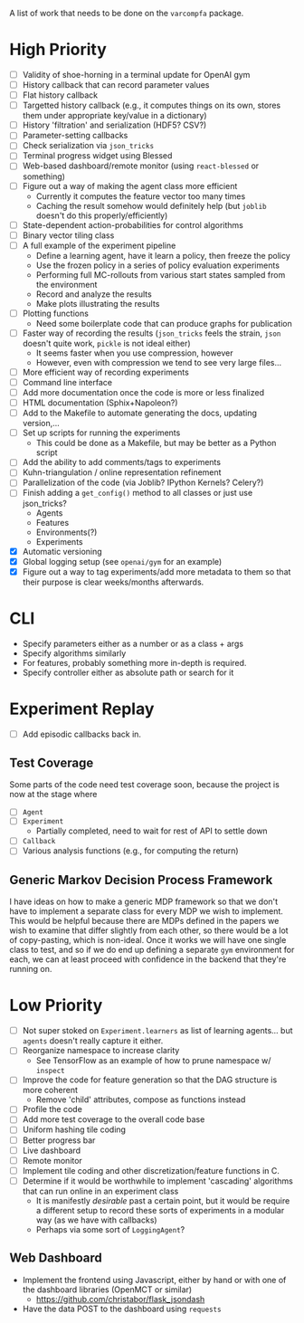 A list of work that needs to be done on the `varcompfa` package.

# High Priority

- [ ] Validity of shoe-horning in a terminal update for OpenAI gym
- [ ] History callback that can record parameter values
- [ ] Flat history callback
- [ ] Targetted history callback (e.g., it computes things on its own, stores them under appropriate key/value in a dictionary)
- [ ] History 'filtration' and serialization (HDF5? CSV?)
- [ ] Parameter-setting callbacks
- [ ] Check serialization via `json_tricks`
- [ ] Terminal progress widget using Blessed
- [ ] Web-based dashboard/remote monitor (using `react-blessed` or something)
- [ ] Figure out a way of making the agent class more efficient
    + Currently it computes the feature vector too many times
    + Caching the result somehow would definitely help (but `joblib` doesn't do this properly/efficiently)
- [ ] State-dependent action-probabilities for control algorithms
- [ ] Binary vector tiling class
- [ ] A full example of the experiment pipeline
    + Define a learning agent, have it learn a policy, then freeze the policy
    + Use the frozen policy in a series of policy evaluation experiments
    + Performing full MC-rollouts from various start states sampled from the environment
    + Record and analyze the results
    + Make plots illustrating the results 
- [ ] Plotting functions
    + Need some boilerplate code that can produce graphs for publication
- [ ] Faster way of recording the results (`json_tricks` feels the strain, `json` doesn't quite work, `pickle` is not ideal either) 
    + It seems faster when you use compression, however
    + However, even with compression we tend to see very large files...
- [ ] More efficient way of recording experiments
- [ ] Command line interface
- [ ] Add more documentation once the code is more or less finalized
- [ ] HTML documentation (Sphix+Napoleon?)
- [ ] Add to the Makefile to automate generating the docs, updating version,...
- [ ] Set up scripts for running the experiments
    + This could be done as a Makefile, but may be better as a Python script
- [ ] Add the ability to add comments/tags to experiments
- [ ] Kuhn-triangulation / online representation refinement 
- [ ] Parallelization of the code (via Joblib? IPython Kernels? Celery?)
- [ ] Finish adding a `get_config()` method to all classes or just use json_tricks?
    + Agents
    + Features
    + Environments(?)
    + Experiments 
- [x] Automatic versioning
- [x] Global logging setup (see `openai/gym` for an example)
- [x] Figure out a way to tag experiments/add more metadata to them so that their purpose is clear weeks/months afterwards.

# CLI 

- Specify parameters either as a number or as a class + args 
- Specify algorithms similarly 
- For features, probably something more in-depth is required.
- Specify controller either as absolute path or search for it

# Experiment Replay

- [ ] Add episodic callbacks back in.

## Test Coverage

Some parts of the code need test coverage soon, because the project is now at the stage where

- [ ] `Agent`
- [ ] `Experiment`
    + Partially completed, need to wait for rest of API to settle down
- [ ] `Callback`
- [ ] Various analysis functions (e.g., for computing the return)

## Generic Markov Decision Process Framework

I have ideas on how to make a generic MDP framework so that we don't have to implement a separate class for every MDP we wish to implement.
This would be helpful because there are MDPs defined in the papers we wish to examine that differ slightly from each other, so there would be a lot of copy-pasting, which is non-ideal.
Once it works we will have one single class to test, and so if we do end up defining a separate `gym` environment for each, we can at least proceed with confidence in the backend that they're running on. 

# Low Priority

- [ ] Not super stoked on `Experiment.learners` as list of learning agents... but `agents` doesn't really capture it either.
- [ ] Reorganize namespace to increase clarity
    + See TensorFlow as an example of how to prune namespace w/ `inspect`
- [ ] Improve the code for feature generation so that the DAG structure is more coherent
    + Remove 'child' attributes, compose as functions instead
- [ ] Profile the code
- [ ] Add more test coverage to the overall code base
- [ ] Uniform hashing tile coding
- [ ] Better progress bar
- [ ] Live dashboard
- [ ] Remote monitor
- [ ] Implement tile coding and other discretization/feature functions in C.
- [ ] Determine if it would be worthwhile to implement 'cascading' algorithms that can run online in an experiment class
    + It is manifestly *desirable* past a certain point, but it would be require a different setup to record these sorts of experiments in a modular way (as we have with callbacks)
    + Perhaps via some sort of `LoggingAgent`?


## Web Dashboard

- Implement the frontend using Javascript, either by hand or with one of the dashboard libraries (OpenMCT or similar)
    + https://github.com/christabor/flask_jsondash
- Have the data POST to the dashboard using `requests`
